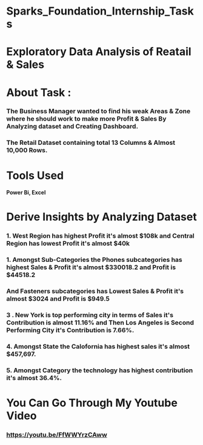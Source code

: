 # Sparks_Foundation_Internship_Tasks

# Exploratory Data Analysis of Reatail & Sales

# About Task :
### The Business Manager wanted to find his weak Areas & Zone where he should work to make more Profit & Sales By Analyzing dataset and Creating Dashboard.
### The Retail Dataset containing total 13 Columns &  Almost 10,000 Rows.

# Tools Used
#### Power Bi, Excel

# Derive Insights by Analyzing Dataset
### 1. West Region has highest Profit it's almost $108k and Central Region has lowest Profit it's almost $40k
### 1. Amongst Sub-Categories the Phones subcategories  has highest Sales & Profit it's almost $330018.2 and Profit is $44518.2 
### And Fasteners subcategories  has Lowest Sales & Profit it's almost $3024 and Profit is $949.5 
### 3 . New York is top performing city in terms of Sales it's Contribution is almost 11.16% and Then Los Angeles is Second Performing City it's Contribution is 7.66%.
### 4. Amongst State the Calofornia has highest sales it's almost $457,697.
### 5. Amongst Category the technology has highest contribution it's almost 36.4%.

# You Can Go Through My Youtube Video
### https://youtu.be/FfWWYrzCAww

